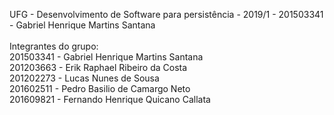UFG - Desenvolvimento de Software para persistência - 2019/1 - 201503341 - Gabriel Henrique Martins Santana
<br><br>
Integrantes do grupo:<br>
201503341 - Gabriel Henrique Martins Santana<br>
201203663 - Erik Raphael Ribeiro da Costa<br>
201202273 - Lucas Nunes de Sousa<br>
201602511 - Pedro Basilio de Camargo Neto<br>
201609821 - Fernando Henrique Quicano Callata<br>
